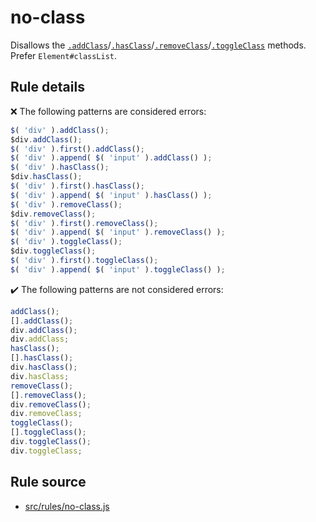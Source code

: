 # no-class

Disallows the [`.addClass`](https://api.jquery.com/addClass/)/[`.hasClass`](https://api.jquery.com/hasClass/)/[`.removeClass`](https://api.jquery.com/removeClass/)/[`.toggleClass`](https://api.jquery.com/toggleClass/) methods. Prefer `Element#classList`.

## Rule details

❌ The following patterns are considered errors:
```js
$( 'div' ).addClass();
$div.addClass();
$( 'div' ).first().addClass();
$( 'div' ).append( $( 'input' ).addClass() );
$( 'div' ).hasClass();
$div.hasClass();
$( 'div' ).first().hasClass();
$( 'div' ).append( $( 'input' ).hasClass() );
$( 'div' ).removeClass();
$div.removeClass();
$( 'div' ).first().removeClass();
$( 'div' ).append( $( 'input' ).removeClass() );
$( 'div' ).toggleClass();
$div.toggleClass();
$( 'div' ).first().toggleClass();
$( 'div' ).append( $( 'input' ).toggleClass() );
```

✔️ The following patterns are not considered errors:
```js
addClass();
[].addClass();
div.addClass();
div.addClass;
hasClass();
[].hasClass();
div.hasClass();
div.hasClass;
removeClass();
[].removeClass();
div.removeClass();
div.removeClass;
toggleClass();
[].toggleClass();
div.toggleClass();
div.toggleClass;
```

## Rule source

* [src/rules/no-class.js](/src/rules/no-class.js)
